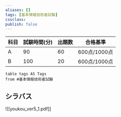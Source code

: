 ```yaml
---
aliases: []
tags: [基本情報技術者試験]
cssclass:
publish: false
---
```

| 科目  | 試験時間(分) | 出題数 | 合格基準       |
| --- | ------- | --- | ---------- |
| A   | 90      | 60  | 600点/1000点 |
| B   | 100     | 20  | 600点/1000点 |


```dataview
table tags AS Tags
from #基本情報技術者試験
```

## シラバス
![[youkou_ver5_1.pdf]]